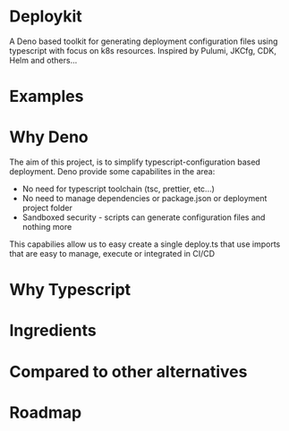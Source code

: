 # Deploykit
A Deno based toolkit for generating deployment configuration files using typescript with focus on k8s resources.
Inspired by Pulumi, JKCfg, CDK, Helm and others...

# Examples


# Why Deno
The aim of this project, is to simplify typescript-configuration based deployment. 
Deno provide some capabilites in the area:

* No need for typescript toolchain (tsc, prettier, etc...)
* No need to manage dependencies or package.json or deployment project folder
* Sandboxed security - scripts can generate configuration files and nothing more

This capabilies allow us to easy create a single deploy.ts that use imports that are easy to manage, execute or integrated in CI/CD

# Why Typescript


# Ingredients


# Compared to other alternatives


# Roadmap

